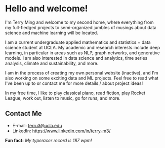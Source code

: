# Hello and welcome!
I'm Terry Ming and welcome to my second home, where everything from my full-fledged projects to semi-organized jumbles of musings about data science and machine learning will be located.

I am a current undergraduate applied mathematics and statistics + data science student at UCLA. My academic and research interests include deep learning, in particular in areas such as NLP, graph networks, and generative models. I am also interested in data science and analytics, time series analysis, climate and sustainability, and more. 

I am in the process of creating my own personal website (inactive), and I'm also working on some exciting data and ML projects. Feel free to read what I've been up to or contact me for more details / about project ideas!

In my free time, I like to play classical piano, read fiction, play Rocket League, work out, listen to music, go for runs, and more.

## Contact Me

- E-mail:
terru3@ucla.edu
- LinkedIn:
https://www.linkedin.com/in/terry-m3/

**Fun fact:** *My typeracer record is 187 wpm!*
